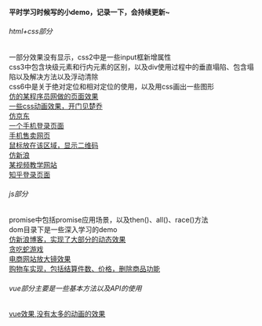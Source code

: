 #### 平时学习时候写的小demo，记录一下，会持续更新~
###### html+css部分
 一部分效果没有显示，css2中是一些input框新增属性<br>
 css3中包含块级元素和行内元素的区别，以及div使用过程中的垂直塌陷、包含塌陷以及解决方法以及浮动清除<br>
 css6中是关于绝对定位和相对定位的使用，以及用css画出一些图形<br>
[仿的某程序员网做的页面效果](http://maoyaoya.github.io/study/html+css/black)<br>
[一些css动画效果，开门见楚乔](http://maoyaoya.github.io/study/html+css/css8)<br>
[仿京东](http://maoyaoya.github.io/study/html+css/jd)<br>
[一个手机登录页面](http://maoyaoya.github.io/study/html+css/login)<br>
[手机售卖网页](http://maoyaoya.github.io/study/html+css/phone)<br>
[鼠标放在该区域，显示二维码](http://maoyaoya.github.io/study/html+css/scan)<br>
[仿新浪](http://maoyaoya.github.io/study/html+css/xinlang)<br>
[某视频教学网站](http://maoyaoya.github.io/study/html+css/xuecheng)<br>
[知乎登录页面](http://maoyaoya.github.io/study/html+css/zhihu)<br>
###### js部分
 promise中包括promise应用场景，以及then()、all()、race()方法<br>
 dom目录下是一些深入学习的demo<br>
 [仿新浪博客，实现了大部分的动态效果](http://maoyaoya.github.io/study/js/sina)<br>
 [贪吃蛇游戏](http://maoyaoya.github.io/study/js/sina)<br>
 [电商网站放大镜效果](http://maoyaoya.github.io/study/js/放大镜)<br>
 [购物车实现，包括结算件数、价格，删除商品功能](http://maoyaoya.github.io/study/js/购物车)<br>
###### vue部分主要是一些基本方法以及API的使用
[vue效果,没有太多的动画的效果](http://maoyaoya.github.io/study/vue)
